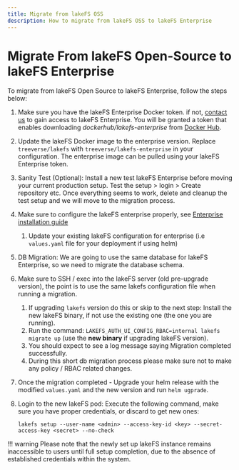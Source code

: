 ```yaml
---
title: Migrate from lakeFS OSS
description: How to migrate from lakeFS OSS to lakeFS Enterprise
---
```


# Migrate From lakeFS Open-Source to lakeFS Enterprise

To migrate from lakeFS Open Source to lakeFS Enterprise, follow the steps below:

1. Make sure you have the lakeFS Enterprise Docker token. if not, [contact us](https://lakefs.io/contact-sales/) to gain access to lakeFS Enterprise. You will be granted a token that enables downloading *dockerhub/lakefs-enterprise* from [Docker Hub](https://hub.docker.com/u/treeverse).
1. Update the lakeFS Docker image to the enterprise version. Replace `treeverse/lakefs` with `treeverse/lakefs-enterprise` in your configuration. The enterprise image can be pulled using your lakeFS Enterprise token.
1. Sanity Test (Optional): Install a new test lakeFS Enterprise before moving your current production setup. Test the setup > login > Create repository etc. Once everything seems to work, delete and cleanup the test setup and we will move to the migration process.
1. Make sure to configure the lakeFS enterprise properly, see [Enterprise installation guide][lakefs-enterprise-install]
    1. Update your existing lakeFS configuration for enterprise (i.e `values.yaml` file for your deployment if using helm)
1. DB Migration: We are going to use the same database for lakeFS Enterprise, so we need to migrate the database schema.
1. Make sure to SSH / exec into the lakeFS server (old pre-upgrade version), the point is to use the same lakefs configuration file when running a migration.
    1. If upgrading `lakefs` version do this or skip to the next step: Install the new lakeFS binary, if not use the existing one (the one you are running).
    1. Run the command: `LAKEFS_AUTH_UI_CONFIG_RBAC=internal lakefs migrate up` (use the **new binary** if upgrading lakeFS version).
    1. You should expect to see a log message saying Migration completed successfully.
    1. During this short db migration process please make sure not to make any policy / RBAC related changes.
1. Once the migration completed - Upgrade your helm release with the modified `values.yaml` and the new version and run `helm ugprade`.
1. Login to the new lakeFS pod: Execute the following command, make sure you have proper credentials, or discard to get new ones:

    ```shell
    lakefs setup --user-name <admin> --access-key-id <key> --secret-access-key <secret> --no-check
    ```
!!! warning
    Please note that the newly set up lakeFS instance remains inaccessible to users until full setup completion, due to the absence of established credentials within the system.


[lakefs-enterprise-install]: install.md
[lakefs-enterprise-install-prerequisites]: install.md#prerequisites
